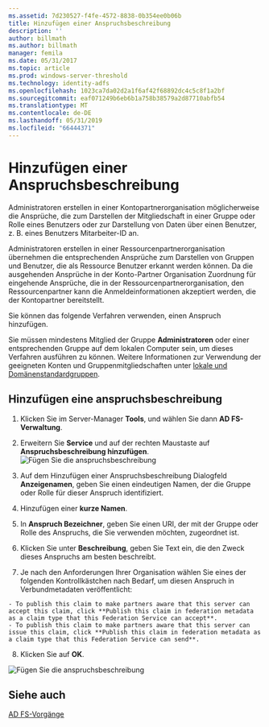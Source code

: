 ```yaml
---
ms.assetid: 7d230527-f4fe-4572-8838-0b354ee0b06b
title: Hinzufügen einer Anspruchsbeschreibung
description: ''
author: billmath
ms.author: billmath
manager: femila
ms.date: 05/31/2017
ms.topic: article
ms.prod: windows-server-threshold
ms.technology: identity-adfs
ms.openlocfilehash: 1023ca7da02d2a1f6af42f68892dc4c5c8f1a2bf
ms.sourcegitcommit: eaf071249b6eb6b1a758b38579a2d87710abfb54
ms.translationtype: MT
ms.contentlocale: de-DE
ms.lasthandoff: 05/31/2019
ms.locfileid: "66444371"
---
```

# <a name="add-a-claim-description"></a>Hinzufügen einer Anspruchsbeschreibung


Administratoren erstellen in einer Kontopartnerorganisation möglicherweise die Ansprüche, die zum Darstellen der Mitgliedschaft in einer Gruppe oder Rolle eines Benutzers oder zur Darstellung von Daten über einen Benutzer, z. B. eines Benutzers Mitarbeiter-ID an.

Administratoren erstellen in einer Ressourcenpartnerorganisation übernehmen die entsprechenden Ansprüche zum Darstellen von Gruppen und Benutzer, die als Ressource Benutzer erkannt werden können. Da die ausgehenden Ansprüche in der Konto-Partner Organisation Zuordnung für eingehende Ansprüche, die in der Ressourcenpartnerorganisation, den Ressourcenpartner kann die Anmeldeinformationen akzeptiert werden, die der Kontopartner bereitstellt. 

Sie können das folgende Verfahren verwenden, einen Anspruch hinzufügen.

Sie müssen mindestens Mitglied der Gruppe **Administratoren** oder einer entsprechenden Gruppe auf dem lokalen Computer sein, um dieses Verfahren ausführen zu können.  Weitere Informationen zur Verwendung der geeigneten Konten und Gruppenmitgliedschaften unter [lokale und Domänenstandardgruppen](https://go.microsoft.com/fwlink/?LinkId=83477).

## <a name="to-add-a-claim-description"></a>Hinzufügen eine anspruchsbeschreibung

1. Klicken Sie im Server-Manager **Tools**, und wählen Sie dann **AD FS-Verwaltung**. 

2. Erweitern Sie **Service** und auf der rechten Maustaste auf **Anspruchsbeschreibung hinzufügen**.
   ![Fügen Sie die anspruchsbeschreibung](media/Add-a-Claim-Description/claimdesc1.png)

3. Auf dem Hinzufügen einer Anspruchsbeschreibung Dialogfeld **Anzeigenamen**, geben Sie einen eindeutigen Namen, der die Gruppe oder Rolle für dieser Anspruch identifiziert.

4. Hinzufügen einer **kurze Namen**.

5. In **Anspruch Bezeichner**, geben Sie einen URI, der mit der Gruppe oder Rolle des Anspruchs, die Sie verwenden möchten, zugeordnet ist.

6. Klicken Sie unter **Beschreibung**, geben Sie Text ein, die den Zweck dieses Anspruchs am besten beschreibt.

7. Je nach den Anforderungen Ihrer Organisation wählen Sie eines der folgenden Kontrollkästchen nach Bedarf, um diesen Anspruch in Verbundmetadaten veröffentlicht:


~~~
- To publish this claim to make partners aware that this server can accept this claim, click **Publish this claim in federation metadata as a claim type that this Federation Service can accept**.
- To publish this claim to make partners aware that this server can issue this claim, click **Publish this claim in federation metadata as a claim type that this Federation Service can send**.
~~~

8. Klicken Sie auf **OK**.

![Fügen Sie die anspruchsbeschreibung](media/Add-a-Claim-Description/claimdesc2.png)


## <a name="see-also"></a>Siehe auch  
[AD FS-Vorgänge](../../ad-fs/AD-FS-2016-Operations.md) 
